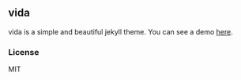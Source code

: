 vida
---------

vida is a simple and beautiful jekyll theme.
You can see a demo [here](http://syaning.com/vida/).

### License

MIT
